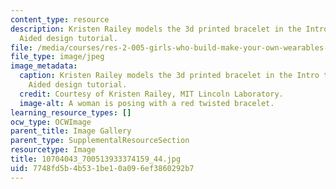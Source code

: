 ```yaml
---
content_type: resource
description: Kristen Railey models the 3d printed bracelet in the Intro to Computer
  Aided design tutorial.
file: /media/courses/res-2-005-girls-who-build-make-your-own-wearables-workshop-spring-2015/7748fd5b4b531be10a096ef3860292b7_10704043_700513933374159_44.jpg
file_type: image/jpeg
image_metadata:
  caption: Kristen Railey models the 3d printed bracelet in the Intro to Computer
    Aided design tutorial.
  credit: Courtesy of Kristen Railey, MIT Lincoln Laboratory.
  image-alt: A woman is posing with a red twisted bracelet.
learning_resource_types: []
ocw_type: OCWImage
parent_title: Image Gallery
parent_type: SupplementalResourceSection
resourcetype: Image
title: 10704043_700513933374159_44.jpg
uid: 7748fd5b-4b53-1be1-0a09-6ef3860292b7
---
```


